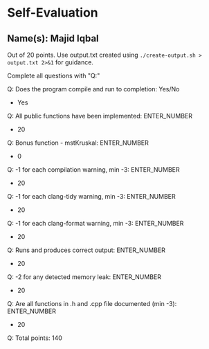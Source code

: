 # Self-Evaluation

## Name(s): Majid Iqbal

Out of 20 points. Use output.txt created using 
`./create-output.sh > output.txt 2>&1` for guidance.

Complete all questions with "Q:"

Q: Does the program compile and run to completion: Yes/No

- Yes

Q: All public functions have been implemented: ENTER_NUMBER

- 20

Q: Bonus function - mstKruskal: ENTER_NUMBER

- 0

Q: -1 for each compilation warning, min -3: ENTER_NUMBER

- 20

Q: -1 for each clang-tidy warning, min -3: ENTER_NUMBER

- 20

Q: -1 for each clang-format warning, min -3: ENTER_NUMBER

- 20

Q: Runs and produces correct output: ENTER_NUMBER

- 20

Q: -2 for any detected memory leak: ENTER_NUMBER

- 20

Q: Are all functions in .h and .cpp file documented (min -3): ENTER_NUMBER

- 20

Q: Total points: 140